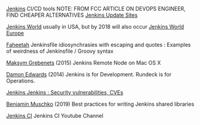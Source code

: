 
[Jenkins](https://www.jenkins.io/)
CI/CD tools
NOTE: FROM FCC ARTICLE ON DEVOPS ENGINEER, FIND CHEAPER ALTERNATIVES
[Jenkins Update Sites](https://updates.jenkins-ci.org/)

[Jenkins World](https://www.cloudbees.com/jenkinsworld)
usually in USA, but by 2018 will also occur [Jenkins World Europe](https://dzone.com/articles/call-for-papers-is-open-for-jenkins-world-2018)

[Faheetah](https://gist.github.com/Faheetah/e11bd0315c34ed32e681616e41279ef4)
Jenkinsfile idiosynchrasies with escaping and quotes : Examples of weirdness of Jenkinsfile / Groovy syntax

[Maksym Grebenets](http://mgrebenets.github.io/mobile%20ci/2015/02/01/jenkins-remote-node)
(2015) Jenkins Remote Node on Mac OS X

[Damon Edwards](http://rundeck.org/news/2014/01/08/Jenkins-is-for-development-Rundeck-is-for-operations.html)
(2014) Jenkins is for Development. Rundeck is for Operations.

[Jenkins Jenkins : Security vulnerabilities, CVEs](https://www.cvedetails.com/vulnerability-list.php?vendor_id=15865&product_id=34004&version_id=0&page=1&hasexp=0&opdos=0&opec=0&opov=0&opcsrf=0&opgpriv=0&opsqli=0&opxss=0&opdirt=0&opmemc=0&ophttprs=0&opbyp=0&opfileinc=0&opginf=0&cvssscoremin=6&cvssscoremax=0&year=0&month=0&cweid=0&order=1&trc=29&sha=972b519195a324e211440860f0337f2d75a9aad6)

[Benjamin Muschko](https://bmuschko.com/blog/jenkins-shared-libraries/)
(2019) Best practices for writing Jenkins shared libraries

[Jenkins CI](https://www.youtube.com/channel/UC5JBtmoz7ePk-33ZHimGiDQ)
Jenkins CI Youtube Channel
